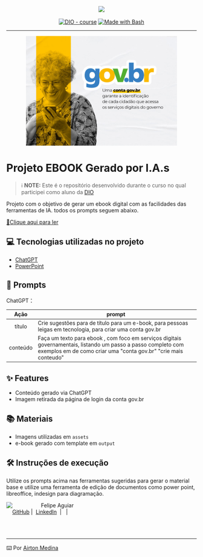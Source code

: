 <p align="center">
    <img width="100" src=".github/assets/conta_govbr_v2.jpg">
</p>


<p align="center">
<a href="https://dio.me/"><img src="https://img.shields.io/badge/DIO-Course-28DA77?logo=youtube" alt="DIO - course"></a>
<a href="https://www.gnu.org/software/bash/" title="Go to Bash homepage"><img src="https://img.shields.io/badge/Prompt-Project-blue?logo=gnu-bash&amp;logoColor=white" alt="Made with Bash"></a></p>

-------


<p align="center">
<img 
    src="./assets/conta_govbr_v2.jpg"
    width="400"  
/>
</p>

# Projeto EBOOK Gerado por I.A.s


 > ℹ️ **NOTE:** Este é o repositório desenvolvido durante o curso no qual participei como aluno da [DIO](https://dio.me)

Projeto com o objetivo de gerar um ebook digital com as facilidades das ferramentas de IA. todos os prompts
seguem abaixo.

<a href="https://github.com/Blind4rch3r/prompts-recipe-to-create-a-ebook/blob/main/output/ebook - template.pdf" title="View PDF now"> 📕Clique aqui para ler</a>

## 💻 Tecnologias utilizadas no projeto

- [ChatGPT](https://chat.openai.com/)
- [PowerPoint](https://www.microsoft.com/en/microsoft-365/powerpoint)

## 🧠 Prompts


ChatGPT：

|   Ação   | prompt                                                                                                                                                                                                                                                                         |
| :------: | ------------------------------------------------------------------------------------------------------------------------------------------------------------------------------------------------------------------------------------------------------------------------------ |
|  título  | Crie sugestões para de título para um e-book, para pessoas leigas em tecnologia, para criar uma conta gov.br |
| conteúdo | Faça um texto para ebook , com foco em serviços digitais governamentais, listando um passo a passo completo com exemplos em de como criar uma "conta gov.br" "crie mais conteudo" |


## ✨ Features

- Conteúdo gerado via ChatGPT
- Imagem retirada da página de login da conta gov.br

## 📚 Materiais

- Imagens utilizadas em `assets`
- e-book gerado com template em `output`

## 🛠️ Instruções de execução

Utilize os prompts acima nas ferramentas sugeridas para gerar o material base e utilize uma ferramenta de edição de documentos como power point, libreoffice, indesign para diagramação.


<p>
    <img 
      align=left 
      margin=10 
      width=80 
      src="https://avatars.githubusercontent.com/u/37452836?v=4"
    />
    <p>&nbsp&nbsp&nbspFelipe Aguiar<br>
    &nbsp&nbsp&nbsp
    <a href="https://github.com/Blind4rch3r">
    GitHub</a>&nbsp;|&nbsp;
    <a href="www.linkedin.com/in/airtonmedina">LinkedIn</a>
&nbsp;|&nbsp;
&nbsp;|&nbsp;</p>
</p>
<br/><br/>
<p>

---

⌨️ Por [Airton Medina](https://github.com/Blind4rch3r)
